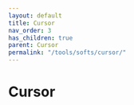 ```yaml
---
layout: default
title: Cursor
nav_order: 3
has_children: true
parent: Cursor
permalink: "/tools/softs/cursor/"
---
```


# Cursor
